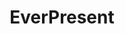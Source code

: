 ---
blog: https://everpresent.com/blog
facebook: https://facebook.com/EverPresentOnline/
googleplus: https://plus.google.com/115841936885149611784/posts
instagram: https://instagram.com/everpresentonline
logohandle: everpresent
pinterest: https://pinterest.com/Everpresent1024
sort: everpresent
title: EverPresent
twitter: https://x.com/everpresent_inc
website: https://everpresent.com/
youtube: https://youtube.com/channel/UCJUhBEfSpakqtv_m8FHAd7g
---